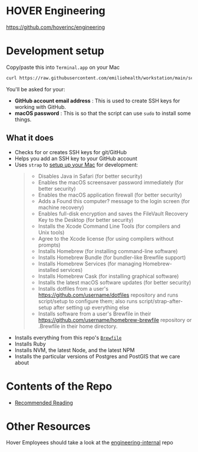 # HOVER Engineering

https://github.com/hoverinc/engineering

# Development setup

Copy/paste this into `Terminal.app` on your Mac

```sh
curl https://raw.githubusercontent.com/emiliohealth/workstation/main/script/bootstrap | sh
```

You'll be asked for your:

- **GitHub account email address** : This is used to create SSH keys for working with GitHub.
- **macOS password** : This is so that the script can use `sudo` to install some things.

## What it does

- Checks for or creates SSH keys for git/GitHub
- Helps you add an SSH key to your GitHub account
- Uses `strap` to [setup up your Mac](https://github.com/MikeMcQuaid/strap#features) for development:
  > - Disables Java in Safari (for better security)
  > - Enables the macOS screensaver password immediately (for better security)
  > - Enables the macOS application firewall (for better security)
  > - Adds a Found this computer? message to the login screen (for machine recovery)
  > - Enables full-disk encryption and saves the FileVault Recovery Key to the Desktop (for better security)
  > - Installs the Xcode Command Line Tools (for compilers and Unix tools)
  > - Agree to the Xcode license (for using compilers without prompts)
  > - Installs Homebrew (for installing command-line software)
  > - Installs Homebrew Bundle (for bundler-like Brewfile support)
  > - Installs Homebrew Services (for managing Homebrew-installed services)
  > - Installs Homebrew Cask (for installing graphical software)
  > - Installs the latest macOS software updates (for better security)
  > - Installs dotfiles from a user's https://github.com/username/dotfiles repository and runs script/setup to configure them; also runs script/strap-after-setup after setting up everything else
  > - Installs software from a user's Brewfile in their https://github.com/username/homebrew-brewfile repository or .Brewfile in their home directory.
- Installs everything from this repo's [`Brewfile`](https://github.com/hoverinc/engineering/blob/master/Brewfile)
- Installs Ruby
- Installs NVM, the latest Node, and the latest NPM
- Installs the particular versions of Postgres and PostGIS that we care about

# Contents of the Repo

- [Recommended Reading](https://github.com/hoverinc/engineering/blob/master/recommended-reading)

# Other Resources

Hover Employees should take a look at the [engineering-internal](https://github.com/hoverinc/engineering-internal) repo
